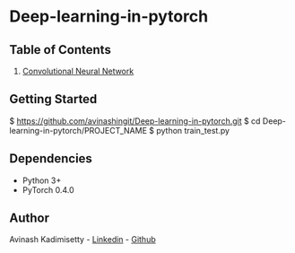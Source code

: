 # Deep-learning-in-pytorch

## Table of Contents

1. [Convolutional Neural Network](https://github.com/avinashingit/Deep-learning-in-pytorch/tree/master/convolutional_neural_network)

## Getting Started

$ https://github.com/avinashingit/Deep-learning-in-pytorch.git
$ cd Deep-learning-in-pytorch/PROJECT_NAME
$ python train_test.py

## Dependencies

- Python 3+
- PyTorch 0.4.0

## Author

Avinash Kadimisetty - [Linkedin](https://www.linkedin.com/in/avinashkadimisetty/) - [Github](https://github.com/avinashingit/)
